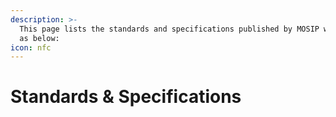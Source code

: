 ```yaml
---
description: >-
  This page lists the standards and specifications published by MOSIP which are
  as below:
icon: nfc
---
```


# Standards & Specifications

